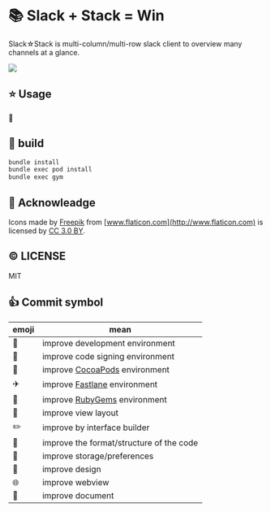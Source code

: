# :books: Slack + Stack = Win
Slack☆Stack is multi-column/multi-row slack client to overview many channels at a glance.

![](https://raw.githubusercontent.com/mzp/SlackStack/master/docs/screenshot.png)

## :star: Usage
:construction:

## :wrench: build

```sh
bundle install
bundle exec pod install
bundle exec gym
```

## :pray: Acknowleadge
Icons made by [Freepik](http://www.freepik.com) from [www.flaticon.com](http://www.flaticon.com) is licensed by [CC 3.0 BY](http://creativecommons.org/licenses/by/3.0/).

## :copyright: LICENSE
MIT

## :+1: Commit symbol

|emoji              |mean                                     |
|-------------------|-----------------------------------------|
|:wrench:           |improve development environment          |
|:lock_with_ink_pen:|improve code signing environment         |
|:honey_pot:        |improve [CocoaPods](https://cocoapods.org) environment|
|:airplane:         |improve [Fastlane](https://fastlane.tools) environment|
|:gem:              |improve [RubyGems](https://rubygems.org) environment  |
|:triangular_ruler: |improve view layout                       |
|:pencil2:          |improve by interface builder              |
|:lipstick:         |improve the format/structure of the code  |
|:file_folder:      |improve storage/preferences               |
|:art:              |improve design                            |
|:globe_with_meridians:|improve webview                        |
|:memo:             |improve document                          |
